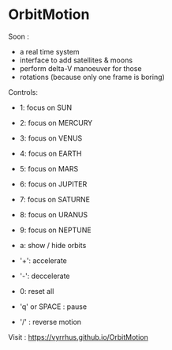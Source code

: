 # OrbitMotion

Soon :
- a real time system
- interface to add satellites & moons
- perform delta-V manoeuver for those
- rotations (because only one frame is boring)

Controls:
- 1: focus on SUN
- 2: focus on MERCURY
- 3: focus on VENUS
- 4: focus on EARTH
- 5: focus on MARS
- 6: focus on JUPITER
- 7: focus on SATURNE
- 8: focus on URANUS
- 9: focus on NEPTUNE

- a: show / hide orbits
- '+': accelerate
- '-': deccelerate
- 0: reset all
- 'q' or SPACE : pause
- '/' : reverse motion


Visit : https://vyrrhus.github.io/OrbitMotion
